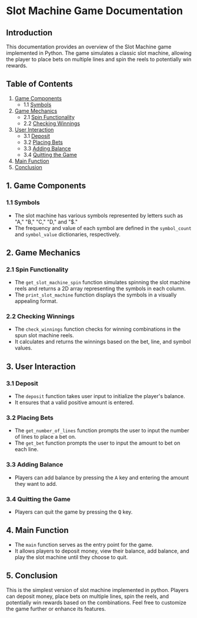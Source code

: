 # Slot Machine Game Documentation

## Introduction
This documentation provides an overview of the Slot Machine game implemented in Python. The game simulates a classic slot machine, allowing the player to place bets on multiple lines and spin the reels to potentially win rewards.

## Table of Contents
1. [Game Components](#game-components)
    - 1.1 [Symbols](#symbols)
2. [Game Mechanics](#game-mechanics)
    - 2.1 [Spin Functionality](#spin-functionality)
    - 2.2 [Checking Winnings](#checking-winnings)
3. [User Interaction](#user-interaction)
    - 3.1 [Deposit](#deposit)
    - 3.2 [Placing Bets](#placing-bets)
    - 3.3 [Adding Balance](#adding-balance)
    - 3.4 [Quitting the Game](#quitting-the-game)
4. [Main Function](#main-function)
5. [Conclusion](#conclusion)

## 1. Game Components <a name="game-components"></a>

### 1.1 Symbols <a name="symbols"></a>
- The slot machine has various symbols represented by letters such as "A," "B," "C," "D," and "$."
- The frequency and value of each symbol are defined in the `symbol_count` and `symbol_value` dictionaries, respectively.

## 2. Game Mechanics <a name="game-mechanics"></a>

### 2.1 Spin Functionality <a name="spin-functionality"></a>
- The `get_slot_machine_spin` function simulates spinning the slot machine reels and returns a 2D array representing the symbols in each column.
- The `print_slot_machine` function displays the symbols in a visually appealing format.

### 2.2 Checking Winnings <a name="checking-winnings"></a>
- The `check_winnings` function checks for winning combinations in the spun slot machine reels.
- It calculates and returns the winnings based on the bet, line, and symbol values.

## 3. User Interaction <a name="user-interaction"></a>

### 3.1 Deposit <a name="deposit"></a>
- The `deposit` function takes user input to initialize the player's balance.
- It ensures that a valid positive amount is entered.

### 3.2 Placing Bets <a name="placing-bets"></a>
- The `get_number_of_lines` function prompts the user to input the number of lines to place a bet on.
- The `get_bet` function prompts the user to input the amount to bet on each line.

### 3.3 Adding Balance <a name="adding-balance"></a>
- Players can add balance by pressing the <kbd>A</kbd> key and entering the amount they want to add.

### 3.4 Quitting the Game <a name="quitting-the-game"></a>
- Players can quit the game by pressing the <kbd>Q</kbd> key.

## 4. Main Function <a name="main-function"></a>
- The `main` function serves as the entry point for the game.
- It allows players to deposit money, view their balance, add balance, and play the slot machine until they choose to quit.

## 5. Conclusion <a name="conclusion"></a>
This is the simplest version of slot machine implemented in python. Players can deposit money, place bets on multiple lines, spin the reels, and potentially win rewards based on the combinations. Feel free to customize the game further or enhance its features.
